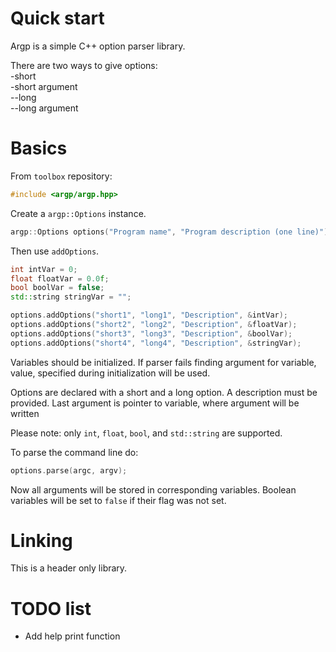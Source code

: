 # Quick start

Argp is a simple C++ option parser library.

There are two ways to give options:<br>
    -short<br>
    -short argument<br>
    --long<br>
    --long argument<br>

# Basics

From `toolbox` repository:
```cpp
#include <argp/argp.hpp>
```

Create a `argp::Options` instance.

```cpp
argp::Options options("Program name", "Program description (one line)");
```

Then use `addOptions`.

```cpp
int intVar = 0;
float floatVar = 0.0f;
bool boolVar = false;
std::string stringVar = "";

options.addOptions("short1", "long1", "Description", &intVar);
options.addOptions("short2", "long2", "Description", &floatVar);
options.addOptions("short3", "long3", "Description", &boolVar);
options.addOptions("short4", "long4", "Description", &stringVar);
```
Variables should be initialized. If parser fails finding argument for variable, value, specified during initialization will be used.

Options are declared with a short and a long option. A description must be provided. Last argument is pointer to variable, where argument will be written

Please note: only `int`, `float`, `bool`, and `std::string` are supported.

To parse the command line do:

```cpp
options.parse(argc, argv);
```

Now all arguments will be stored in corresponding variables. Boolean variables will be set to `false` if their flag was not set.

# Linking

This is a header only library.

# TODO list

* Add help print function